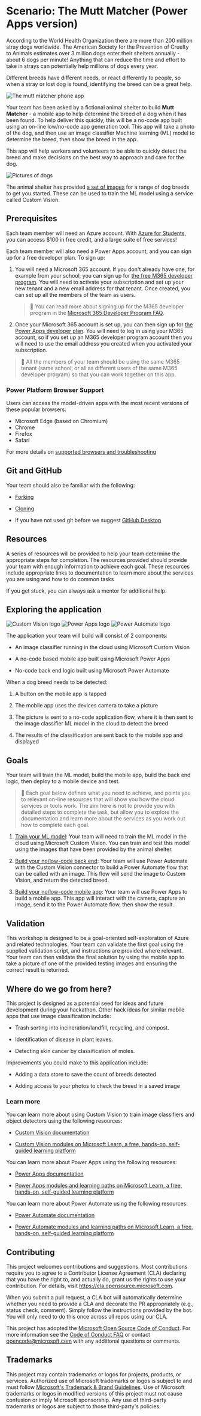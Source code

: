 # Scenario: The Mutt Matcher (Power Apps version)

According to the World Health Organization there are more than 200 million stray dogs worldwide. The American Society for the Prevention of Cruelty to Animals estimates over 3 million dogs enter their shelters annually - about 6 dogs per minute! Anything that can reduce the time and effort to take in strays can potentially help millions of dogs every year.

Different breeds have different needs, or react differently to people, so when a stray or lost dog is found, identifying the breed can be a great help.

![The mutt matcher phone app](./goals/media/mutt-match-app-phone.png)

Your team has been asked by a fictional animal shelter to build **Mutt Matcher** - a mobile app to help determine the breed of a dog when it has been found. To help deliver this quickly, this will be a no-code app built using an on-line low/no-code app generation tool. This app will take a photo of the dog, and then use an image classifier Machine learning (ML) model to determine the breed, then show the breed in the app.

This app will help workers and volunteers to be able to quickly detect the breed and make decisions on the best way to approach and care for the dog.

![Pictures of dogs](./goals/media/dog-pictures.png)

The animal shelter has provided [a set of images](https://github.com/microsoft/hack-workshop-power-apps/tree/main/model-images) for a range of dog breeds to get you started. These can be used to train the ML model using a service called Custom Vision.

## Prerequisites

Each team member will need an Azure account. With [Azure for Students](https://azure.microsoft.com/free/students/?WT.mc_id=academic-39324-jabenn), you can access $100 in free credit, and a large suite of free services!

Each team member will also need a Power Apps account, and you can sign up for a free developer plan. To sign up:

1. You will need a Microsoft 365 account. If you don't already have one, for example from your school, you can sign up for [the free M365 developer program](https://developer.microsoft.com/microsoft-365/dev-program?WT.mc_id=academic-39324-jabenn). You will need to activate your subscription and set up your new tenant and a new email address for that tenant. Once created, you can set up all the members of the team as users.

    > 💁 You can read more about signing up for the M365 developer program in the [Microsoft 365 Developer Program FAQ](https://docs.microsoft.com/office/developer-program/microsoft-365-developer-program-faq?WT.mc_id=academic-39324-jabenn).

1. Once your Microsoft 365 account is set up, you can then sign up for [the Power Apps developer plan](https://powerapps.microsoft.com/developerplan/?WT.mc_id=academic-39324-jabenn). You will need to log in using your M365 account, so if you set up an M365 developer program account then you will need to use the email address you created when you activated your subscription.

> 💁 All the members of your team should be using the same M365 tenant (same school, or all as different users of the same M365 developer program) so that you can work together on this app.

### Power Platform Browser Support

Users can access the model-driven apps with the most recent versions of these popular browsers:

- Microsoft Edge (based on Chromium)
- Chrome
- Firefox
- Safari

For more details on [supported browsers and troubleshooting](https://docs.microsoft.com/power-platform/admin/supported-web-browsers-and-mobile-devices?WT.mc_id=academic-39324-jabenn)

## Git and GitHub

Your team should also be familiar with the following:

- [Forking](https://docs.github.com/github/getting-started-with-github/quickstart/fork-a-repo) 

- [Cloning](https://docs.github.com/github/creating-cloning-and-archiving-repositories/cloning-a-repository-from-github/cloning-a-repository) 

- If you have not used git before we suggest [GitHub Desktop](https://desktop.github.com/)

## Resources

A series of resources will be provided to help your team determine the appropriate steps for completion. The resources provided should provide your team with enough information to achieve each goal. These resources include appropriate links to documentation to learn more about the services you are using and how to do common tasks

If you get stuck, you can always ask a mentor for additional help.

## Exploring the application

![Custom Vision logo](./goals/media/custom-vision-logo.png) ![Power Apps logo](./goals/media/power-apps-logo.png) ![Power Automate logo](./goals/media/power-automate-logo.png)

The application your team will build will consist of 2 components:

- An image classifier running in the cloud using Microsoft Custom Vision

- A no-code based mobile app built using Microsoft Power Apps

- No-code back end logic built using Microsoft Power Automate

When a dog breed needs to be detected:

1. A button on the mobile app is tapped

1. The mobile app uses the devices camera to take a picture

1. The picture is sent to a no-code application flow, where it is then sent to the image classifier ML model in the cloud to detect the breed

1. The results of the classification are sent back to the mobile app and displayed

## Goals

Your team will train the ML model, build the mobile app, build the back end logic, then deploy to a mobile device and test.

> 💁 Each goal below defines what you need to achieve, and points you to relevant on-line resources that will show you how the cloud services or tools work. The aim here is not to provide you with detailed steps to complete the task, but allow you to explore the documentation and learn more about the services as you work out how to complete each goal.

1. [Train your ML model](./goals/train-model.md): Your team will need to train the ML model in the cloud using Microsoft Custom Vision. You can train and test this model using the images that have been provided by the animal shelter.

1. [Build your no/low-code back end](./goals/back-end.md): Your team will use Power Automate with the Custom Vision connector to build a Power Automate flow that can be called with an image. This flow will send the image to Custom Vision, and return the detected breed.

1. [Build your no/low-code mobile app](./goals/mobile-app.md): Your team will use Power Apps to build a mobile app. This app will interact with the camera, capture an image, send it to the Power Automate flow, then show the result.

## Validation

This workshop is designed to be a goal-oriented self-exploration of Azure and related technologies. Your team can validate the first goal using the supplied validation script, and instructions are provided where relevant. Your team can then validate the final solution by using the mobile app to take a picture of one of the provided testing images and ensuring the correct result is returned.

## Where do we go from here?

This project is designed as a potential seed for ideas and future development during your hackathon. Other hack ideas for similar mobile apps that use image classification include:

- Trash sorting into incineration/landfill, recycling, and compost.

- Identification of disease in plant leaves.

- Detecting skin cancer by classification of moles.

Improvements you could make to this application include:

- Adding a data store to save the count of breeds detected

- Adding access to your photos to check the breed in a saved image

### Learn more

You can learn more about using Custom Vision to train image classifiers and object detectors using the following resources:

- [Custom Vision documentation](https://docs.microsoft.com/azure/cognitive-services/custom-vision-service/?WT.mc_id=academic-39324-jabenn)

- [Custom Vision modules on Microsoft Learn, a free, hands-on, self-guided learning platform](https://docs.microsoft.com/users/jimbobbennett/collections/qe2ehjny7z7zgd?WT.mc_id=academic-39324-jabenn)

You can learn more about Power Apps using the following resources:

- [Power Apps documentation](https://docs.microsoft.com/power-automate/?WT.mc_id=academic-39324-jabenn)

- [Power Apps modules and learning paths on Microsoft Learn, a free, hands-on, self-guided learning platform](https://docs.microsoft.com/learn/powerplatform/power-apps?WT.mc_id=academic-39324-jabenn)

You can learn more about Power Automate using the following resources:

- [Power Automate documentation](https://docs.microsoft.com/powerapps/?WT.mc_id=academic-39324-jabenn)

- [Power Automate modules and learning paths on Microsoft Learn, a free, hands-on, self-guided learning platform](https://docs.microsoft.com/learn/powerplatform/power-automate?WT.mc_id=academic-39324-jabenn)

## Contributing

This project welcomes contributions and suggestions.  Most contributions require you to agree to a
Contributor License Agreement (CLA) declaring that you have the right to, and actually do, grant us
the rights to use your contribution. For details, visit https://cla.opensource.microsoft.com.

When you submit a pull request, a CLA bot will automatically determine whether you need to provide
a CLA and decorate the PR appropriately (e.g., status check, comment). Simply follow the instructions
provided by the bot. You will only need to do this once across all repos using our CLA.

This project has adopted the [Microsoft Open Source Code of Conduct](https://opensource.microsoft.com/codeofconduct/).
For more information see the [Code of Conduct FAQ](https://opensource.microsoft.com/codeofconduct/faq/) or
contact [opencode@microsoft.com](mailto:opencode@microsoft.com) with any additional questions or comments.

## Trademarks

This project may contain trademarks or logos for projects, products, or services. Authorized use of Microsoft
trademarks or logos is subject to and must follow
[Microsoft's Trademark & Brand Guidelines](https://www.microsoft.com/en-us/legal/intellectualproperty/trademarks/usage/general).
Use of Microsoft trademarks or logos in modified versions of this project must not cause confusion or imply Microsoft sponsorship.
Any use of third-party trademarks or logos are subject to those third-party's policies.
